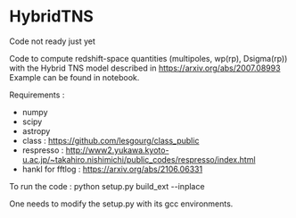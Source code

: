 # HybridTNS
 
 Code not ready just yet 
 
Code to compute redshift-space quantities (multipoles, wp(rp), Dsigma(rp)) with the Hybrid TNS model described in https://arxiv.org/abs/2007.08993
Example can be found in notebook.

Requirements : 
- numpy
- scipy 
- astropy 
- class : https://github.com/lesgourg/class_public
- respresso : http://www2.yukawa.kyoto-u.ac.jp/~takahiro.nishimichi/public_codes/respresso/index.html
- hankl for fftlog : https://arxiv.org/abs/2106.06331

To run the code :
python setup.py build_ext --inplace

One needs to modify the setup.py with its gcc environments.

